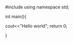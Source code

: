 #include<iostream>
  using namespace std;
  
  int main(){
  
  cout<<"Hello world";
  return 0;
  
  }
